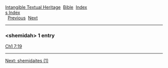 [Intangible Textual Heritage](../../index)  [Bible](../index) 
[Index](index)   
[s Index](_s_)  
  [Previous](c10216)  [Next](c10218) 

------------------------------------------------------------------------

### &lt;shemidah&gt; 1 entry

[Ch1 7:19](../kjv/ch1007.htm#019)  

------------------------------------------------------------------------

[Next: shemidaites (1)](c10218)
